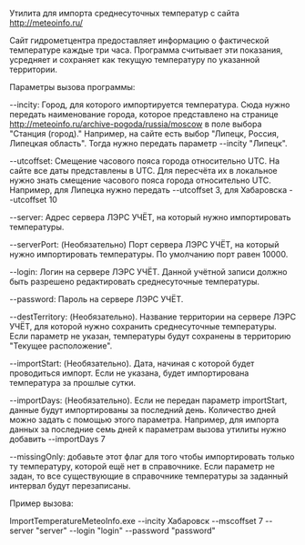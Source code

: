 Утилита для импорта среднесуточных температур с сайта http://meteoinfo.ru/

Сайт гидрометцентра предоставляет информацию о фактической температуре каждые три часа. Программа считывает эти показания, усредняет и сохраняет как текущую температуру по указанной территории.

Параметры вызова программы:


--incity: Город, для которого импортируется температура. Сюда нужно передать наименование города, которое представлено на странице http://meteoinfo.ru/archive-pogoda/russia/moscow в поле выбора "Станция (город)."
Например, на сайте есть выбор "Липецк, Россия, Липецкая область". Тогда нужно передать параметр --incity "Липецк".

--utcoffset: Смещение часового пояса города относительно UTC. На сайте все даты представлены в UTC. Для пересчёта их в локальное нужно знать смещение часового пояса города относительно UTC. Например, для Липецка нужно передать --utcoffset 3, для Хабаровска --utcoffset 10

--server: Адрес сервера ЛЭРС УЧЁТ, на который нужно импортировать температуры.

--serverPort: (Необязательно) Порт сервера ЛЭРС УЧЁТ, на который нужно импортировать температуры. По умолчанию порт равен 10000.

--login: Логин на сервере ЛЭРС УЧЁТ. Данной учётной записи должно быть разрешено редактировать среднесуточные температуры.

--password: Пароль на сервере ЛЭРС УЧЁТ.

--destTerritory: (Необязательно). Название территории на сервере ЛЭРС УЧЁТ, для которой нужно сохранить среднесуточные температуры. Если параметр не указан, температуры будут сохранены в территорию "Текущее расположение".

--importStart: (Необязательно). Дата, начиная с которой будет проводиться импорт. Если не указана, будет импортирована температура за прошлые сутки.

--importDays: (Необязательно). Если не передан параметр importStart, данные будут импортированы за последний день. Количество дней можно задать с помощью этого параметра. Например, для импорта данных за последние семь дней к параметрам вызова утилиты нужно добавить --importDays 7

--missingOnly: добавьте этот флаг для того чтобы импортировать только ту температуру, которой ещё нет в справочнике. Если параметр не задан, то все существующие в справочнике температуры за заданный интервал будут перезаписаны.


Пример вызова:

ImportTemperatureMeteoInfo.exe --incity Хабаровск --mscoffset 7 --server "server" --login "login" --password "password"
